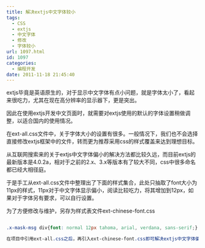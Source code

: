 ```yaml
---
title: 解决extjs中文字体较小
tags:
  - CSS
  - extjs
  - 中文字体
  - 修改
  - 字体较小
url: 1097.html
id: 1097
categories:
  - 编程开发
date: 2011-11-18 21:45:40
---
```


extjs毕竟是英语原生的，对于显示中文字体有点小问题，就是字体太小了，看起来很吃力，尤其在现在高分辨率的显示器下，更是突出。  

因此在使用extjs开发中文页面时，就需要对extjs使用的默认的字体设置稍做调整，以适合国内的使用情况。  

在ext-all.css文件中，关于字体大小的设置有很多。一般情况下，我们也不会选择直接修改extjs框架中的文件，转而更为推荐采用css的样式覆盖来达到理想目标。  

从互联网搜索来的关于extjs中文字体偏小的解决方法都比较久远，而目前extjs的最新版本是4.0.2a，相对于之前的2.x、3.x等版本有了较大不同，css中很多命名都已经大相径庭。  

于是手工从ext-all.css文件中整理出了下面的样式集合，此处只抽取了font大小为11px的样式，11px对于中文字体显示偏小，阅读比较吃力，将其增加到12px，如果对于字体另有要求，可以自行设置。  

为了方便修改与维护，另存为样式表文件ext-chinese-font.css  

```css  

.x-mask-msg div{font: normal 12px tahoma, arial, verdana, sans-serif;} .x-btn-default-small .x-btn-inner{font-size: 12px;} .x-btn-default-medium .x-btn-inner{font-size: 12px;} .x-btn-default-large .x-btn-inner{font-size: 12px;} .x-btn-default-toolbar-small .x-btn-inner{font-size: 12px;} .x-btn-default-toolbar-medium .x-btn-inner{font-size: 12px;} .x-btn-default-toolbar-large .x-btn-inner{font-size: 12px;} .x-btn-group-header-text-default-framed{font: normal 12px tahoma, arial, verdana, sans-serif;} table.x-datepicker-inner th{font: normal 12px tahoma, arial, verdana, sans-serif;} table.x-datepicker-inner a{font: normal 12px tahoma, arial, verdana, sans-serif;} .x-monthpicker-item{font: normal 12px tahoma, arial, verdana, sans-serif;} .x-menu-item-text{font-size: 12px;} .x-column-header{font: normal 12px /15px tahoma, arial, verdana, sans-serif;font: normal 12px tahoma, arial, verdana, sans-serif;} .x-grid-row .x-grid-cell{font: normal 12px tahoma, arial, verdana, sans-serif;} .x-grid-rowbody{font: normal 12px /13px tahoma, arial, verdana, sans-serif;} .x-grid-group-title{font: bold 12px tahoma, arial, verdana, sans-serif;} .x-grid-row-editor .x-form-field{font: normal 12px tahoma, arial, verdana, sans-serif !important} .x-grid-row-editor .x-form-display-field {font: normal 12px tahoma, arial, verdana, sans-serif !important;} .x-form-invalid-under{font: normal 12px tahoma, arial, verdana, sans-serif;} .x-fieldset-header{font: 12px bold tahoma, arial, verdana, sans-serif;} .x-html-editor-tb .x-font-select{font-size: 12px} .x-panel-header-default{font-size: 12px;} .x-panel-header-text-default{font-size: 12px;} .x-panel-header-default-framed{font-size: 12px;} .x-panel-header-text-default-framed{font-size: 12px;} .x-tip-header-text{font-size: 12px;} .x-tip-header, .x-tip-body, .x-form-invalid-tip-body{font-size: 12px;} .x-progress-text{font-size: 12px;} .x-toolbar{font-size: 12px;} .x-toolbar .x-form-item-label{font-size: 12px;} .x-toolbar .x-toolbar-text{font-size: 12px;} .x-window-header-text-default{font-size: 12px} .x-tab-bar{font-size: 12px;} .x-tab button{font-size: 12px;} .x-dd-drag-ghost{font: normal 12px tahoma, arial, verdana, sans-serif;} \\n```  

在项目中引用ext-all.css之后，再引入ext-chinese-font.css即可解决extjs中文字体偏小的问题了。